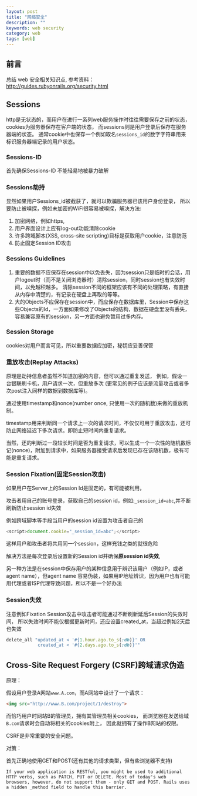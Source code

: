 ```yaml
---
layout: post
title: "网络安全"
description: ""
keywords: web security
category: web
tags: [web]
---
```


## 前言
总结 web 安全相关知识点, 参考资料： <http://guides.rubyonrails.org/security.html>

## Sessions
http是无状态的，而用户在进行一系列web服务操作时往往需要保存之前的状态，cookies为服务器保存在客户端的状态，
而sessions则是用户登录后保存在服务器端的状态。
通常cookie中也保存一个例如取名`sessions_id`的数字字符串用来标识服务器端记录的用户状态。

### Sessions-ID

首先确保Sessions-ID 不能轻易地被暴力破解

### Sessions劫持

显然如果用户Sessions_id被截获了，就可以欺骗服务器已该用户身份登录，
所以要防止被嗅探，例如未加密的WiFi很容易被嗅探，解决方法:

1. 加密网络，例如https,
2. 用户界面设计上应有log-out功能清除cookie
3. 许多跨域脚本(XSS, cross-site scripting)目标是获取用户cookie，注意防范
4. 防止固定Session ID攻击

### Sessions Guidelines

1. 重要的数据不应保存在session中以免丢失，因为session只是临时的会话，用户logout时（而不是关闭浏览器时）清除session，同时session也有失效时间，以免越积越多。
清除session不同的框架应该有不同的处理策略，有直接从内存中清楚的，有记录在硬盘上再取的等等。
2. 大的Objects不应保存在session中，而应保存在数据库里，Session中保存这些Objects的Id，一方面如果修改了Objects的结构，数据在硬盘里没有丢失，容易兼容原有的session，另一方面也避免暂用过多内存。

### Session Storage
cookies对用户而言可见，所以重要数据应加密，秘钥应妥善保管

### 重放攻击(Replay Attacks)

原理是劫持信息者虽然不知道加密的内容，但可以通过重复发送，
例如，假设一台银联刷卡机，用户请求一次，但重放多次
(更常见的例子应该是流量攻击或者多次post注入同样的数据到数据库等)。

通过使用timestamp和nonce(number once, 只使用一次的随机数)来做的重放机制。

timestamp用来判断同一个请求上一次的请求时间，不仅仅可用于重放攻击，还可防止网络延迟下多次请求。即防止短时间内重复请求。

当然，还的判断过一段较长时间是否为重复请求，可以生成一个一次性的随机数标记(nonce)，附加到请求中，如果服务器接受请求后发现已存在该随机数，极有可能是重复请求。

### Session Fixation(固定Session攻击)

如果用户在Server上的Session Id是固定的，有可能被利用，

攻击者用自己的账号登录，获取自己的session id，例如:`_session_id=abc`,并不断刷新防止session id失效

例如跨域脚本等手段当用户的session id设置为攻击者自己的

```javascript
<script>document.cookie="_session_id=abc";</script>
```

这样用户和攻击者将共用同一个session，这样充钱之类的就很危险

解决方法是每次登录后设置新的Session id并确保**原session id失效**,

另一种方法是在session中保存用户的某种信息用于辨识该用户（例如IP，或者agent name），但agent name 容易伪装，如果用IP地址辨识，因为用户也有可能用代理或者ISP代理导致问题，所以不是一个好办法

### Session失效

注意例如Fixation Session攻击中攻击者可能通过不断刷新延后Session的失效时间，
所以失效时间不能仅根据更新时间，还应设置created_at，当超过例如2天后也失效

```ruby
delete_all "updated_at < '#{1.hour.ago.to_s(:db)}' OR
            created_at < '#{2.days.ago.to_s(:db)}'"
```

## Cross-Site Request Forgery (CSRF)跨域请求伪造

原理：

假设用户登录A网站`www.A.com`，而A网站中设计了一个请求：

```html
<img src="http://www.B.com/project/1/destroy">
```

而恰巧用户时网站B的管理员，拥有其管理员相关cookies，
而浏览器在发送给域`B.com`请求时会自动将相关的cookies附上，
因此就拥有了操作B网站的权限。

CSRF是非常重要的安全问题。

对策：

首先正确地使用GET和POST(还有其他的请求类型，但有些浏览器不支持)

```
If your web application is RESTful, you might be used to additional HTTP verbs, such as PATCH, PUT or DELETE. Most of today's web browsers, however, do not support them - only GET and POST. Rails uses a hidden _method field to handle this barrier.
```
